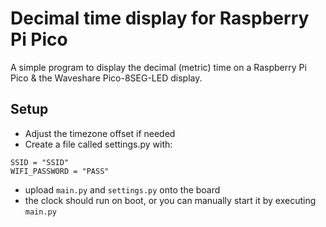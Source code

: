# Decimal time display for Raspberry Pi Pico

A simple program to display the decimal (metric) time on a Raspberry Pi Pico & the Waveshare Pico-8SEG-LED display.

## Setup

- Adjust the timezone offset if needed
- Create a file called settings.py with:

```
SSID = "SSID"
WIFI_PASSWORD = "PASS"
```

- upload `main.py` and `settings.py` onto the board
- the clock should run on boot, or you can manually start it by executing `main.py`
